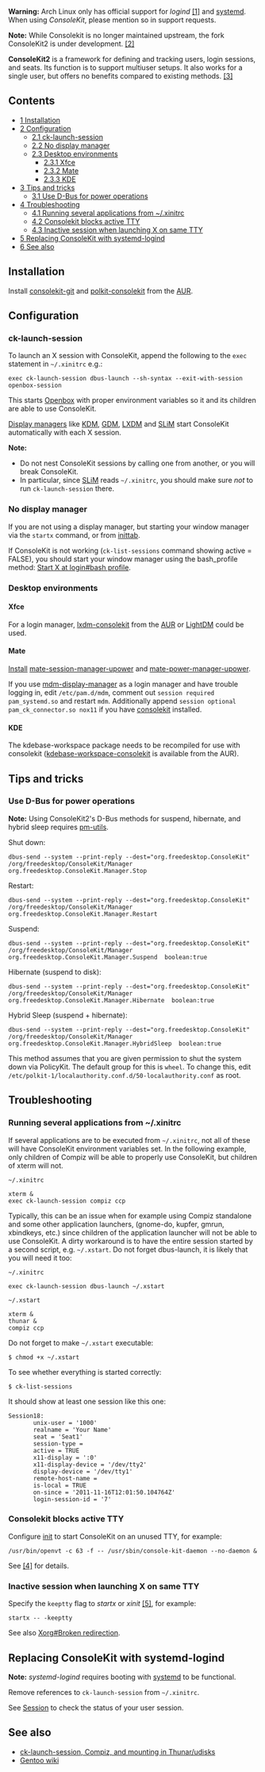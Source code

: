 **Warning:** Arch Linux only has official support for *logind* [[1]](https://www.archlinux.org/news/consolekit-replaced-by-logind/) and [systemd](/index.php/Systemd "Systemd"). When using *ConsoleKit*, please mention so in support requests.

**Note:** While Consolekit is no longer maintained upstream, the fork ConsoleKit2 is under development. [[2]](https://github.com/ConsoleKit2/ConsoleKit2)

**ConsoleKit2** is a framework for defining and tracking users, login sessions, and seats. Its function is to support multiuser setups. It also works for a single user, but offers no benefits compared to existing methods. [[3]](http://wiki.gentoo.org/wiki/ConsoleKit#Description)

## Contents

*   [1 Installation](#Installation)
*   [2 Configuration](#Configuration)
    *   [2.1 ck-launch-session](#ck-launch-session)
    *   [2.2 No display manager](#No_display_manager)
    *   [2.3 Desktop environments](#Desktop_environments)
        *   [2.3.1 Xfce](#Xfce)
        *   [2.3.2 Mate](#Mate)
        *   [2.3.3 KDE](#KDE)
*   [3 Tips and tricks](#Tips_and_tricks)
    *   [3.1 Use D-Bus for power operations](#Use_D-Bus_for_power_operations)
*   [4 Troubleshooting](#Troubleshooting)
    *   [4.1 Running several applications from ~/.xinitrc](#Running_several_applications_from_.7E.2F.xinitrc)
    *   [4.2 Consolekit blocks active TTY](#Consolekit_blocks_active_TTY)
    *   [4.3 Inactive session when launching X on same TTY](#Inactive_session_when_launching_X_on_same_TTY)
*   [5 Replacing ConsoleKit with systemd-logind](#Replacing_ConsoleKit_with_systemd-logind)
*   [6 See also](#See_also)

## Installation

Install [consolekit-git](https://aur.archlinux.org/packages/consolekit-git/) and [polkit-consolekit](https://aur.archlinux.org/packages/polkit-consolekit/) from the [AUR](/index.php/AUR "AUR").

## Configuration

### ck-launch-session

To launch an X session with ConsoleKit, append the following to the `exec` statement in `~/.xinitrc` e.g.:

```
exec ck-launch-session dbus-launch --sh-syntax --exit-with-session openbox-session

```

This starts [Openbox](/index.php/Openbox "Openbox") with proper environment variables so it and its children are able to use ConsoleKit.

[Display managers](/index.php/Display_manager "Display manager") like [KDM](/index.php/KDM "KDM"), [GDM](/index.php/GDM "GDM"), [LXDM](/index.php/LXDM "LXDM") and [SLiM](/index.php/SLiM "SLiM") start ConsoleKit automatically with each X session.

**Note:**

*   Do not nest ConsoleKit sessions by calling one from another, or you will break ConsoleKit.
*   In particular, since [SLiM](/index.php/SLiM "SLiM") reads `~/.xinitrc`, you should make sure *not* to run `ck-launch-session` there.

### No display manager

If you are not using a display manager, but starting your window manager via the `startx` command, or from [inittab](/index.php/Inittab "Inittab").

If ConsoleKit is not working (`ck-list-sessions` command showing active = FALSE), you should start your window manager using the bash_profile method: [Start X at login#bash profile](/index.php/Start_X_at_login#bash_profile "Start X at login").

### Desktop environments

#### Xfce

For a login manager, [lxdm-consolekit](https://aur.archlinux.org/packages/lxdm-consolekit/) from the [AUR](/index.php/AUR "AUR") or [LightDM](/index.php/LightDM "LightDM") could be used.

#### Mate

[Install](/index.php/Install "Install") [mate-session-manager-upower](https://aur.archlinux.org/packages/mate-session-manager-upower/) and [mate-power-manager-upower](https://aur.archlinux.org/packages/mate-power-manager-upower/).

If you use [mdm-display-manager](https://aur.archlinux.org/packages/mdm-display-manager/) as a login manager and have trouble logging in, edit `/etc/pam.d/mdm`, comment out `session required pam_systemd.so` and restart `mdm`. Additionally append `session optional pam_ck_connector.so nox11` if you have [consolekit](https://aur.archlinux.org/packages/consolekit/) installed.

#### KDE

The kdebase-workspace package needs to be recompiled for use with consolekit ([kdebase-workspace-consolekit](https://aur.archlinux.org/packages/kdebase-workspace-consolekit/) is available from the AUR).

## Tips and tricks

### Use D-Bus for power operations

**Note:** Using ConsoleKit2's D-Bus methods for suspend, hibernate, and hybrid sleep requires [pm-utils](https://aur.archlinux.org/packages/pm-utils/).

Shut down:

 `dbus-send --system --print-reply --dest="org.freedesktop.ConsoleKit" /org/freedesktop/ConsoleKit/Manager org.freedesktop.ConsoleKit.Manager.Stop` 

Restart:

 `dbus-send --system --print-reply --dest="org.freedesktop.ConsoleKit" /org/freedesktop/ConsoleKit/Manager org.freedesktop.ConsoleKit.Manager.Restart` 

Suspend:

 `dbus-send --system --print-reply --dest="org.freedesktop.ConsoleKit" /org/freedesktop/ConsoleKit/Manager org.freedesktop.ConsoleKit.Manager.Suspend  boolean:true` 

Hibernate (suspend to disk):

 `dbus-send --system --print-reply --dest="org.freedesktop.ConsoleKit" /org/freedesktop/ConsoleKit/Manager org.freedesktop.ConsoleKit.Manager.Hibernate  boolean:true` 

Hybrid Sleep (suspend + hibernate):

 `dbus-send --system --print-reply --dest="org.freedesktop.ConsoleKit" /org/freedesktop/ConsoleKit/Manager org.freedesktop.ConsoleKit.Manager.HybridSleep  boolean:true` 

This method assumes that you are given permission to shut the system down via PolicyKit. The default group for this is `wheel`. To change this, edit `/etc/polkit-1/localauthority.conf.d/50-localauthority.conf` as root.

## Troubleshooting

### Running several applications from ~/.xinitrc

If several applications are to be executed from `~/.xinitrc`, not all of these will have ConsoleKit environment variables set. In the following example, only children of Compiz will be able to properly use ConsoleKit, but children of xterm will not.

 `~/.xinitrc` 
```
xterm &
exec ck-launch-session compiz ccp

```

Typically, this can be an issue when for example using Compiz standalone and some other application launchers, (gnome-do, kupfer, gmrun, xbindkeys, etc.) since children of the application launcher will not be able to use ConsoleKit. A dirty workaround is to have the entire session started by a second script, e.g. `~/.xstart`. Do not forget dbus-launch, it is likely that you will need it too:

 `~/.xinitrc` 
```
exec ck-launch-session dbus-launch ~/.xstart

```
 `~/.xstart` 
```
xterm &
thunar &
compiz ccp

```

Do not forget to make `~/.xstart` executable:

```
$ chmod +x ~/.xstart

```

To see whether everything is started correctly:

```
$ ck-list-sessions

```

It should show at least one session like this one:

```
Session18:
       unix-user = '1000'
       realname = 'Your Name'
       seat = 'Seat1'
       session-type = 
       active = TRUE
       x11-display = ':0'
       x11-display-device = '/dev/tty2'
       display-device = '/dev/tty1'
       remote-host-name = 
       is-local = TRUE
       on-since = '2011-11-16T12:01:50.104764Z'
       login-session-id = '7'

```

### Consolekit blocks active TTY

Configure [init](/index.php/Init "Init") to start ConsoleKit on an unused TTY, for example:

```
/usr/bin/openvt -c 63 -f -- /usr/sbin/console-kit-daemon --no-daemon &

```

See [[4]](https://bugs.freedesktop.org/show_bug.cgi?id=29920) for details.

### Inactive session when launching X on same TTY

Specify the `keeptty` flag to *startx* or *xinit* [[5]](http://www.linuxquestions.org/questions/slackware-14/starting-xorg-on-same-vt-as-login-vt-while-keeping-active-consolekit-session-4175533711/), for example:

```
startx -- -keeptty

```

See also [Xorg#Broken redirection](/index.php/Xorg#Broken_redirection "Xorg").

## Replacing ConsoleKit with systemd-logind

**Note:** *systemd-logind* requires booting with [systemd](/index.php/Systemd "Systemd") to be functional.

Remove references to `ck-launch-session` from `~/.xinitrc`.

See [Session](/index.php/Session "Session") to check the status of your user session.

## See also

*   [ck-launch-session, Compiz, and mounting in Thunar/udisks](https://bbs.archlinux.org/viewtopic.php?id=116853)
*   [Gentoo wiki](http://wiki.gentoo.org/wiki/ConsoleKit)